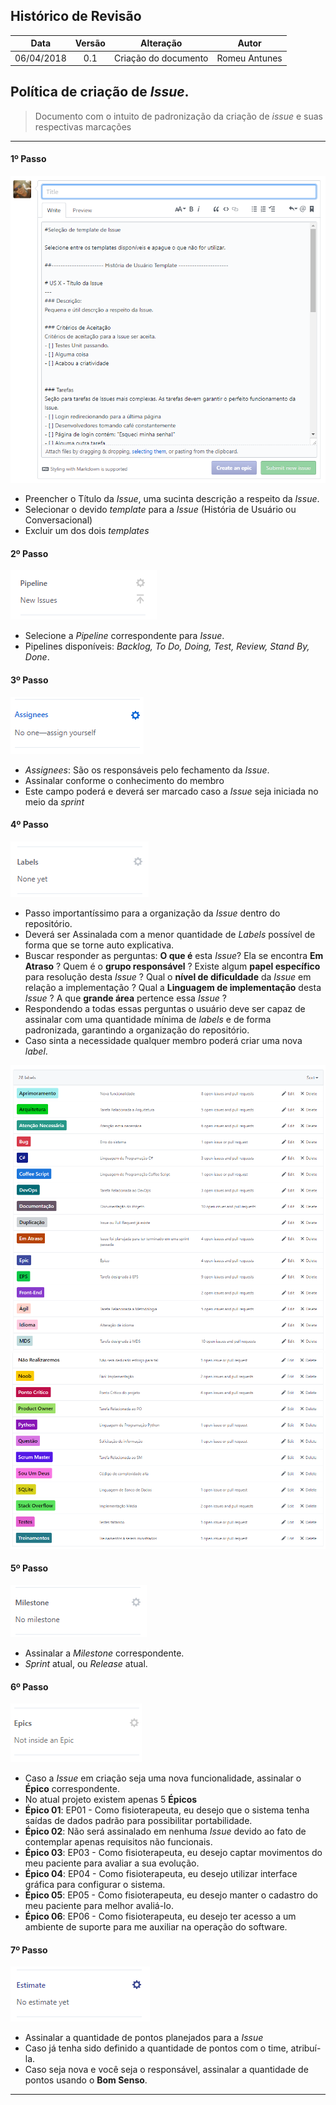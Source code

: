 ## Histórico de Revisão

|    Data    | Versão |                             Alteração                             |                    Autor                    |
|:----------:|:------:|:-----------------------------------------------------------------:|:-------------------------------------------:|
| 06/04/2018 |   0.1  | Criação do documento  |                Romeu Antunes                 |


## Política de criação de _Issue_.

> Documento com o intuito de padronização da criação de _issue_ e suas respectivas marcações

---

#### 1º Passo

![](https://raw.githubusercontent.com/RomeuCarvalhoAntunes/2018.1-Reabilitacao-Motora/master/docs/imagens/Tutoriais/Tutorial_Issue_01.png)

- Preencher o Título da _Issue_, uma sucinta descrição a respeito da _Issue_.
- Selecionar o devido _template_ para a _Issue_ (História de Usuário ou Conversacional)
- Excluir um dos dois _templates_

#### 2º Passo

![](https://raw.githubusercontent.com/RomeuCarvalhoAntunes/2018.1-Reabilitacao-Motora/master/docs/imagens/Tutoriais/Tutorial_Issue_02.png)

- Selecione a _Pipeline_ correspondente para _Issue_.
- Pipelines disponíveis: _Backlog, To Do, Doing, Test, Review, Stand By, Done_.

#### 3º Passo

![](https://raw.githubusercontent.com/RomeuCarvalhoAntunes/2018.1-Reabilitacao-Motora/master/docs/imagens/Tutoriais/Tutorial_Issue_03.png)

- _Assignees_: São os responsáveis pelo fechamento da _Issue_.
- Assinalar conforme o conhecimento do membro
- Este campo poderá e deverá ser marcado caso a _Issue_ seja iniciada no meio da _sprint_

#### 4º Passo

![](https://raw.githubusercontent.com/RomeuCarvalhoAntunes/2018.1-Reabilitacao-Motora/master/docs/imagens/Tutoriais/Tutorial_Issue_04.png)

- Passo importantíssimo para a organização da _Issue_ dentro do repositório.
- Deverá ser Assinalada com a menor quantidade de _Labels_ possível de forma que se torne auto explicativa.
- Buscar responder as perguntas: **O que é** esta _Issue_? Ela se encontra **Em Atraso** ? Quem é o **grupo responsável** ? Existe algum **papel específico** para resolução desta _Issue_ ? Qual o **nível de dificuldade** da _Issue_ em relação a implementação ? Qual a **Linguagem de implementação** desta _Issue_ ? A que **grande área** pertence essa _Issue_ ?
- Respondendo a todas essas perguntas o usuário deve ser capaz de assinalar com uma quantidade mínima de _labels_ e de forma padronizada, garantindo a organização do repositório.
- Caso sinta a necessidade qualquer membro poderá criar uma nova _label_.

![](https://raw.githubusercontent.com/RomeuCarvalhoAntunes/2018.1-Reabilitacao-Motora/master/docs/imagens/Tutoriais/Tutorial_Issue_08.png)
![](https://raw.githubusercontent.com/RomeuCarvalhoAntunes/2018.1-Reabilitacao-Motora/master/docs/imagens/Tutoriais/Tutorial_Issue_09.png)

#### 5º Passo

![](https://raw.githubusercontent.com/RomeuCarvalhoAntunes/2018.1-Reabilitacao-Motora/master/docs/imagens/Tutoriais/Tutorial_Issue_05.png)

- Assinalar a _Milestone_ correspondente.
- _Sprint_ atual, ou _Release_ atual.

#### 6º Passo

![](https://raw.githubusercontent.com/RomeuCarvalhoAntunes/2018.1-Reabilitacao-Motora/master/docs/imagens/Tutoriais/Tutorial_Issue_06.png)

- Caso a _Issue_ em criação seja uma nova funcionalidade, assinalar o **Épico** correspondente.
- No atual projeto existem apenas 5 **Épicos**
- **Épico 01**: EP01 - Como fisioterapeuta, eu desejo que o sistema tenha saídas de dados padrão para possibilitar portabilidade.
- **Épico 02**: Não será assinalado em nenhuma _Issue_ devido ao fato de contemplar apenas requisitos não funcionais.
- **Épico 03**: EP03 - Como fisioterapeuta, eu desejo captar movimentos do meu paciente para avaliar a sua evolução.
- **Épico 04**: EP04 - Como fisioterapeuta, eu desejo utilizar interface gráfica para configurar o sistema.
- **Épico 05**: EP05 - Como fisioterapeuta, eu desejo manter o cadastro do meu paciente para melhor avaliá-lo.
- **Épico 06**: EP06 - Como fisioterapeuta, eu desejo ter acesso a um ambiente de suporte para me auxiliar na operação do software.

#### 7º Passo

![](https://raw.githubusercontent.com/RomeuCarvalhoAntunes/2018.1-Reabilitacao-Motora/master/docs/imagens/Tutoriais/Tutorial_Issue_07.png)

- Assinalar a quantidade de pontos planejados para a _Issue_
- Caso já tenha sido definido a quantidade de pontos com o time, atribuí-la.
- Caso seja nova e você seja o responsável, assinalar a quantidade de pontos usando o **Bom Senso**.


---
